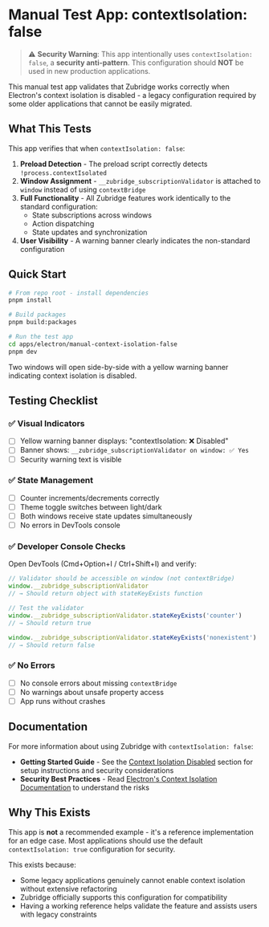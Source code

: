 # Manual Test App: contextIsolation: false

> ⚠️ **Security Warning**: This app intentionally uses `contextIsolation: false`, a **security anti-pattern**. This configuration should **NOT** be used in new production applications.

This manual test app validates that Zubridge works correctly when Electron's context isolation is disabled - a legacy configuration required by some older applications that cannot be easily migrated.

## What This Tests

This app verifies that when `contextIsolation: false`:

1. **Preload Detection** - The preload script correctly detects `!process.contextIsolated`
2. **Window Assignment** - `__zubridge_subscriptionValidator` is attached to `window` instead of using `contextBridge`
3. **Full Functionality** - All Zubridge features work identically to the standard configuration:
   - State subscriptions across windows
   - Action dispatching
   - State updates and synchronization
4. **User Visibility** - A warning banner clearly indicates the non-standard configuration

## Quick Start

```bash
# From repo root - install dependencies
pnpm install

# Build packages
pnpm build:packages

# Run the test app
cd apps/electron/manual-context-isolation-false
pnpm dev
```

Two windows will open side-by-side with a yellow warning banner indicating context isolation is disabled.

## Testing Checklist

### ✅ Visual Indicators
- [ ] Yellow warning banner displays: "contextIsolation: ❌ Disabled"
- [ ] Banner shows: `__zubridge_subscriptionValidator on window: ✅ Yes`
- [ ] Security warning text is visible

### ✅ State Management
- [ ] Counter increments/decrements correctly
- [ ] Theme toggle switches between light/dark
- [ ] Both windows receive state updates simultaneously
- [ ] No errors in DevTools console

### ✅ Developer Console Checks

Open DevTools (Cmd+Option+I / Ctrl+Shift+I) and verify:

```javascript
// Validator should be accessible on window (not contextBridge)
window.__zubridge_subscriptionValidator
// → Should return object with stateKeyExists function

// Test the validator
window.__zubridge_subscriptionValidator.stateKeyExists('counter')
// → Should return true

window.__zubridge_subscriptionValidator.stateKeyExists('nonexistent')
// → Should return false
```

### ✅ No Errors
- [ ] No console errors about missing `contextBridge`
- [ ] No warnings about unsafe property access
- [ ] App runs without crashes

## Documentation

For more information about using Zubridge with `contextIsolation: false`:

- **Getting Started Guide** - See the [Context Isolation Disabled](../../../packages/electron/docs/getting-started.md#context-isolation-disabled) section for setup instructions and security considerations
- **Security Best Practices** - Read [Electron's Context Isolation Documentation](https://www.electronjs.org/docs/latest/tutorial/context-isolation) to understand the risks

## Why This Exists

This app is **not** a recommended example - it's a reference implementation for an edge case. Most applications should use the default `contextIsolation: true` configuration for security.

This exists because:
- Some legacy applications genuinely cannot enable context isolation without extensive refactoring
- Zubridge officially supports this configuration for compatibility
- Having a working reference helps validate the feature and assists users with legacy constraints
